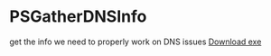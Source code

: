 # PSGatherDNSInfo
get the info we need to properly work on DNS issues
[Download exe](https://github.com/mrdatawolf/PSGatherDNSInfo/releases/download/v1.0.0/Get-DomainInfo.exe)
